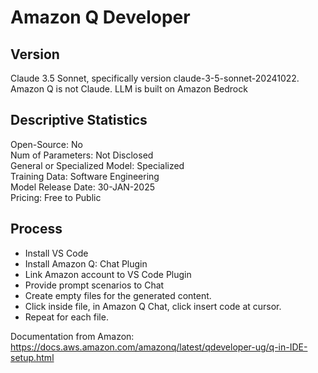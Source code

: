 # Amazon Q Developer

## Version
Claude 3.5 Sonnet, specifically version claude-3-5-sonnet-20241022.
Amazon Q is not Claude. LLM is built on Amazon Bedrock

## Descriptive Statistics
  Open-Source: No  
  Num of Parameters: Not Disclosed   
  General or Specialized Model: Specialized  
  Training Data: Software Engineering  
  Model Release Date: 30-JAN-2025  
  Pricing: Free to Public  

## Process
* Install VS Code
* Install Amazon Q: Chat Plugin
* Link Amazon account to VS Code Plugin
* Provide prompt scenarios to Chat
* Create empty files for the generated content.
* Click inside file, in Amazon Q Chat, click insert code at cursor.
* Repeat for each file.

Documentation from Amazon:
https://docs.aws.amazon.com/amazonq/latest/qdeveloper-ug/q-in-IDE-setup.html
